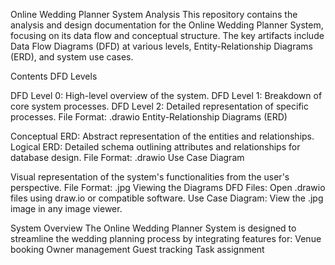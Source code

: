 Online Wedding Planner System Analysis
This repository contains the analysis and design documentation for the Online Wedding Planner System, focusing on its data flow and conceptual structure. The key artifacts include Data Flow Diagrams (DFD) at various levels, Entity-Relationship Diagrams (ERD), and system use cases.

Contents
DFD Levels

DFD Level 0: High-level overview of the system.
DFD Level 1: Breakdown of core system processes.
DFD Level 2: Detailed representation of specific processes.
File Format: .drawio
Entity-Relationship Diagrams (ERD)

Conceptual ERD: Abstract representation of the entities and relationships.
Logical ERD: Detailed schema outlining attributes and relationships for database design.
File Format: .drawio
Use Case Diagram

Visual representation of the system's functionalities from the user's perspective.
File Format: .jpg
Viewing the Diagrams
DFD Files: Open .drawio files using draw.io or compatible software.
Use Case Diagram: View the .jpg image in any image viewer.

System Overview
The Online Wedding Planner System is designed to streamline the wedding planning process by integrating features for:
Venue booking
Owner management
Guest tracking
Task assignment
